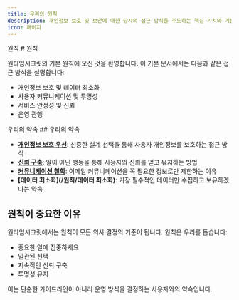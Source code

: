 ```yaml
---
title: 우리의 원칙
description: 개인정보 보호 및 보안에 대한 당사의 접근 방식을 주도하는 핵심 가치와 기본 원칙
icon: 페이지
---
```


원칙 # 원칙

원타임시크릿의 기본 원칙에 오신 것을 환영합니다. 이 기본 문서에서는 다음과 같은 접근 방식을 설명합니다:

- 개인정보 보호 및 데이터 최소화
- 사용자 커뮤니케이션 및 투명성
- 서비스 안정성 및 신뢰
- 운영 관행

우리의 약속 ## 우리의 약속

- **[개인정보 보호 우선](/principles/privacy-first)**: 신중한 설계 선택을 통해 사용자 개인정보를 보호하는 접근 방식
- **[신뢰 구축](/원칙/신뢰)**: 말이 아닌 행동을 통해 사용자의 신뢰를 얻고 유지하는 방법
- **[커뮤니케이션 철학](/원칙/커뮤니케이션)**: 이메일 커뮤니케이션을 꼭 필요한 정보로만 제한하는 이유
- **[데이터 최소화](/원칙/데이터 최소화)**: 가장 필수적인 데이터만 수집하고 보유하겠다는 약속


## 원칙이 중요한 이유

원타임시크릿에서는 원칙이 모든 의사 결정의 기준이 됩니다. 원칙은 우리를 돕습니다:

- 중요한 일에 집중하세요
- 일관된 선택
- 지속적인 신뢰 구축
- 투명성 유지

이는 단순한 가이드라인이 아니라 운영 방식을 결정하는 사용자와의 약속입니다.
